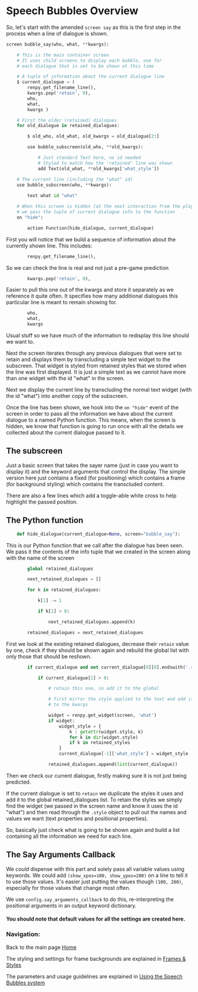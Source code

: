 # Speech Bubbles Overview

So, let's start with the amended `screen say` as this is the first step in the process when a line of dialogue is shown.

```py
screen bubble_say(who, what, **kwargs):

    # This is the main container screen
    # It uses child screens to display each bubble, one for 
    # each dialogue that is set to be shown at this time

    # A tuple of information about the current dialogue line
    $ current_dialogue = (
        renpy.get_filename_line(),
        kwargs.pop('retain', 0),
        who,
        what,
        kwargs )

    # First the older (retained) dialogues
    for old_dialogue in retained_dialogues:

        $ old_who, old_what, old_kwargs = old_dialogue[2:]

        use bubble_subscreen(old_who, **old_kwargs):

            # Just standard Text here, no id needed
            # Styled to match how the 'retained' line was shown
            add Text(old_what, **old_kwargs['what_style'])

    # The current line (including the "what" id)
    use bubble_subscreen(who, **kwargs):
    
        text what id "what"

    # When this screen is hidden (at the next interaction from the player)
    # we pass the tuple of current dialogue info to the function
    on "hide":

        action Function(hide_dialogue, current_dialogue)
```
First you will notice that we build a sequence of information about the currently shown line. This includes:
```py
        renpy.get_filename_line(),
```
So we can check the line is real and not just a pre-game prediction
```py
        kwargs.pop('retain', 0),
```
Easier to pull this one out of the kwargs and store it separately as we reference it quite often. It specifies how many additional dialogues this particular line is meant to remain showing for.
```py
        who,
        what,
        kwargs
```
Usual stuff so we have much of the information to redisplay this line should we want to.

Next the screen iterates through any previous dialogues that were set to retain and displays them by transcluding a simple text widget to the subscreen. That widget is styled from retained styles that we stored when the line was first displayed. It is just a simple text as we cannot have more than one widget with the id "what" in the screen.

Next we display the current line by transcluding the normal text widget (with the id "what") into another copy of the subscreen. 

Once the line has been shown, we hook into the `on "hide"` event of the screen in order to pass all the information we have about the current dialogue to a named Python function. This means, when the screen is hidden, we know that function is going to run once with all the details we collected about the current dialogue passed to it.

## The subscreen

Just a basic screen that takes the sayer name (just in case you want to display it) and the keyword arguments that control the display. The simple version here just contains a fixed (for positioning) which contains a frame (for background styling) which contains the transcluded content.

There are also a few lines which add a toggle-able white cross to help highlight the passed position.

## The Python function

```py
    def hide_dialogue(current_dialogue=None, screen="bubble_say"):
```
This is our Python function that we call after the dialogue has been seen. We pass it the contents of the info tuple that we created in the screen along with the name of the screen
```py
        global retained_dialogues

        next_retained_dialogues = []

        for k in retained_dialogues:

            k[1] -= 1

            if k[1] > 0:

                next_retained_dialogues.append(k)

        retained_dialogues = next_retained_dialogues
```
First we look at the existing retained dialogues, decrease their `retain` value by one, check if they should be shown again and rebuild the global list with only those that should be reshown.
```py
        if current_dialogue and not current_dialogue[0][0].endswith('.rpym'):

            if current_dialogue[1] > 0:

                # retain this one, so add it to the global

                # first mirror the style applied to the text and add it
                # to the kwargs

                widget = renpy.get_widget(screen, 'what')
                if widget:
                    widget_style = {
                        k : getattr(widget.style, k)
                        for k in dir(widget.style)
                        if k in retained_styles
                    }
                    current_dialogue[-1]['what_style'] = widget_style

                retained_dialogues.append(list(current_dialogue))
```
Then we check our current dialogue, firstly making sure it is not just being predicted.

If the current dialogue is set to `retain` we duplicate the styles it uses and add it to the global retained_dialogues list.
To retain the styles we simply find the widget (we passed in the screen name and know it uses the id "what") and then read through the `.style` object to pull out the names and values we want (text properties and positional properties).

So, basically just check what is going to be shown again and build a list containing all the information we need for each line.

## The Say Arguments Callback

We *could* dispense with this part and solely pass all variable values using keywords. We could add `(show_xpos=100, show_ypos=200)` on a line to tell it to use those values. It's easier just putting the values though `(100, 200)`, especially for those values that change most often.

We use `config.say_arguments_callback` to do this, re-interpreting the positional arguments in an output keyword dictionary.

#### You should note that default values for all the settings are created here.



### Navigation:

Back to the main page [Home](README.md)

The styling and settings for frame backgrounds are explained in [Frames & Styles](explain_frames.md)

The parameters and usage guidelines are explained in [Using the Speech Bubbles system](explain_usage.md)
